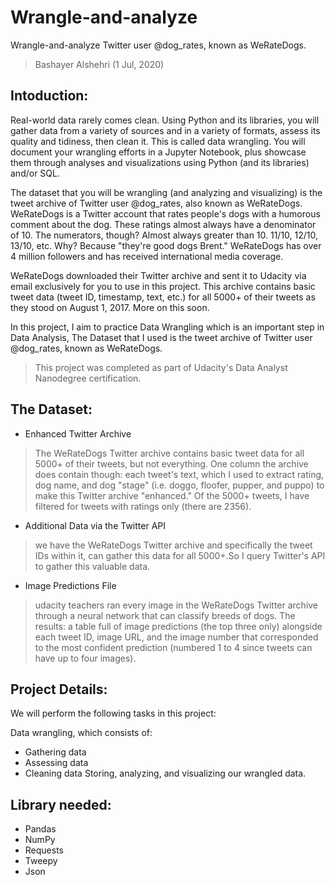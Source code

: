 # Wrangle-and-analyze
Wrangle-and-analyze Twitter user @dog_rates, known as WeRateDogs.
> Bashayer Alshehri (1 Jul, 2020)


## Intoduction:
Real-world data rarely comes clean. Using Python and its libraries, you will gather data from a variety of sources and in a variety of formats, assess its quality and tidiness, then clean it. This is called data wrangling. You will document your wrangling efforts in a Jupyter Notebook, plus showcase them through analyses and visualizations using Python (and its libraries) and/or SQL.

The dataset that you will be wrangling (and analyzing and visualizing) is the tweet archive of Twitter user @dog_rates, also known as WeRateDogs. WeRateDogs is a Twitter account that rates people's dogs with a humorous comment about the dog. These ratings almost always have a denominator of 10. The numerators, though? Almost always greater than 10. 11/10, 12/10, 13/10, etc. Why? Because "they're good dogs Brent." WeRateDogs has over 4 million followers and has received international media coverage.

WeRateDogs downloaded their Twitter archive and sent it to Udacity via email exclusively for you to use in this project. This archive contains basic tweet data (tweet ID, timestamp, text, etc.) for all 5000+ of their tweets as they stood on August 1, 2017. More on this soon.

In this project, I aim to practice Data Wrangling which is an important step in Data Analysis, The Dataset that I used is the tweet archive of Twitter user @dog_rates, known as WeRateDogs.

> This project was completed as part of Udacity's Data Analyst Nanodegree certification.

## The Dataset:
- Enhanced Twitter Archive
> The WeRateDogs Twitter archive contains basic tweet data for all 5000+ of their tweets, but not everything. One column the archive does contain though: each tweet's text, which I used to extract rating, dog name, and dog "stage" (i.e. doggo, floofer, pupper, and puppo) to make this Twitter archive "enhanced." Of the 5000+ tweets, I have filtered for tweets with ratings only (there are 2356).

- Additional Data via the Twitter API
> we have the WeRateDogs Twitter archive and specifically the tweet IDs within it, can gather this data for all 5000+.So I query Twitter's API to gather this valuable data.

- Image Predictions File
> udacity teachers ran every image in the WeRateDogs Twitter archive through a neural network that can classify breeds of dogs. The results: a table full of image predictions (the top three only) alongside each tweet ID, image URL, and the image number that corresponded to the most confident prediction (numbered 1 to 4 since tweets can have up to four images).

## Project Details:
We will perform the following tasks in this project:

Data wrangling, which consists of:
- Gathering data
- Assessing data
- Cleaning data
Storing, analyzing, and visualizing our wrangled data.

## Library needed:
- Pandas
- NumPy
- Requests
- Tweepy
- Json
